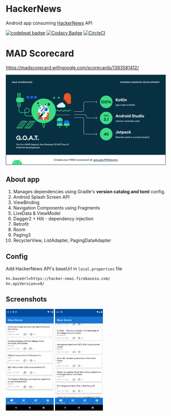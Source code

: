 # HackerNews

Android app consuming [HackerNews](https://hacker-news.firebaseio.com/v0/) API

[![codebeat badge](https://codebeat.co/badges/4dcfd535-f589-4121-b014-e212a9abb337)](https://codebeat.co/projects/github-com-fayaz07-hackernews-main) [![Codacy Badge](https://app.codacy.com/project/badge/Grade/437257ee0dfa4fb9948ce147729270be)](https://www.codacy.com/gh/fayaz07/HackerNews/dashboard?utm_source=github.com&utm_medium=referral&utm_content=fayaz07/HackerNews&utm_campaign=Badge_Grade) [![CircleCI](https://circleci.com/gh/fayaz07/HackerNews/tree/main.svg?style=svg)](https://circleci.com/gh/fayaz07/HackerNews/tree/main)

# MAD Scorecard

https://madscorecard.withgoogle.com/scorecards/1383581412/

<img src="screenshots/mad/summary.png"/>

## About app

1. Manages dependencies using Gradle's **version catalog and toml** config.
2. Android Splash Screen API
3. ViewBinding
4. Navigation Components using Fragments
5. LiveData & ViewModel
6. Dagger2 + Hilt - dependency injection
7. Retrofit
8. Room
9. Paging3
10. RecyclerView, ListAdapter, PagingDataAdapter

## Config

Add HackerNews API's baseUrl in `local.properties` file

```properties
hn.baseUrl=https://hacker-news.firebaseio.com/
hn.apiVersion=v0/
```

## Screenshots

<img src="screenshots/Screenshot_1638044797.png" width="30%" height="30%"/> <img src="screenshots/Screenshot_1638188243.png" width="30%" height="30%"/>
